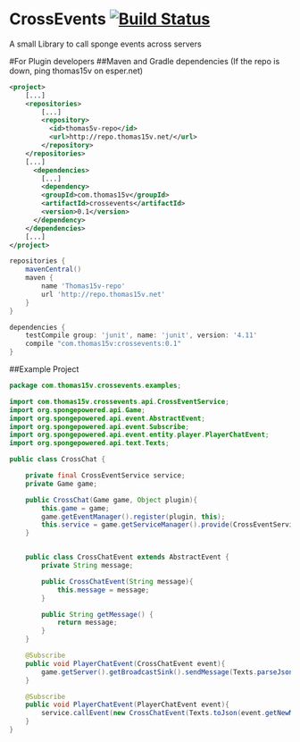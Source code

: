 # CrossEvents [![Build Status](http://ci.thomas15v.net/job/CrossEvents/badge/icon)](http://ci.thomas15v.net/job/CrossEvents/)
A small Library to call sponge events across servers  

#For Plugin developers
##Maven and Gradle dependencies 
(If the repo is down, ping thomas15v on esper.net)
```xml
<project>
    [...]
    <repositories>
        [...]
        <repository>
          <id>thomas5v-repo</id>
          <url>http://repo.thomas15v.net/</url>
        </repository>
    </repositories>
    [...]
      <dependencies>
        [...]
        <dependency>
        <groupId>com.thomas15v</groupId>
        <artifactId>crossevents</artifactId>
        <version>0.1</version>
      </dependency>
    </dependencies>
    [...]
</project>


```
```gradle
repositories {
    mavenCentral()
    maven {
        name 'Thomas15v-repo'
        url 'http://repo.thomas15v.net'
    }
}

dependencies {
    testCompile group: 'junit', name: 'junit', version: '4.11'
    compile "com.thomas15v:crossevents:0.1"
}
```

##Example Project
```java
package com.thomas15v.crossevents.examples;

import com.thomas15v.crossevents.api.CrossEventService;
import org.spongepowered.api.Game;
import org.spongepowered.api.event.AbstractEvent;
import org.spongepowered.api.event.Subscribe;
import org.spongepowered.api.event.entity.player.PlayerChatEvent;
import org.spongepowered.api.text.Texts;

public class CrossChat {

    private final CrossEventService service;
    private Game game;

    public CrossChat(Game game, Object plugin){
        this.game = game;
        game.getEventManager().register(plugin, this);
        this.service = game.getServiceManager().provide(CrossEventService.class).get();
    }


    public class CrossChatEvent extends AbstractEvent {
        private String message;

        public CrossChatEvent(String message){
            this.message = message;
        }

        public String getMessage() {
            return message;
        }
    }

    @Subscribe
    public void PlayerChatEvent(CrossChatEvent event){
        game.getServer().getBroadcastSink().sendMessage(Texts.parseJson(event.getMessage()));
    }

    @Subscribe
    public void PlayerChatEvent(PlayerChatEvent event){
        service.callEvent(new CrossChatEvent(Texts.toJson(event.getNewMessage())));
    }
}


```
